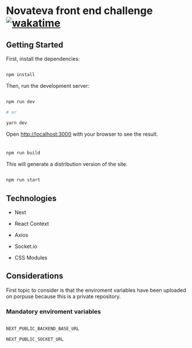
# Novateva front end challenge [![wakatime](https://wakatime.com/badge/user/b9d25ba3-da9c-44da-9a0b-bd8bb81c6074/project/ab4cad2c-ffe2-4011-9b32-78503a9f3547.svg)](https://wakatime.com/badge/user/b9d25ba3-da9c-44da-9a0b-bd8bb81c6074/project/ab4cad2c-ffe2-4011-9b32-78503a9f3547)

  

## Getting Started

  

First, install the dependencies:

  

```bash

npm install

```

  

Then, run the development server:

  

```bash

npm run dev

# or

yarn dev

```

  

Open [http://localhost:3000](http://localhost:3000) with your browser to see the result.

  

###

  

```bash

npm run build

```

  

This will generate a distribution version of the site.

  

```bash

npm run start

```

  

## Technologies

- Next

- React Context

- Axios

- Socket.io

- CSS Modules

  

## Considerations
First topic to consider is that the enviroment variables have been uploaded on porpuse because this is a private repository.

### Mandatory enviroment variables

```bash

NEXT_PUBLIC_BACKEND_BASE_URL

NEXT_PUBLIC_SOCKET_URL

```